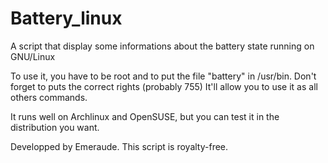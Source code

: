 Battery_linux
=============

A script that display some informations about the battery state running on GNU/Linux

To use it, you have to be root and to put the file "battery" in /usr/bin. Don't forget to puts the correct rights (probably 755)
It'll allow you to use it as all others commands.

It runs well on Archlinux and OpenSUSE, but you can test it in the distribution you want.

Developped by Emeraude.
This script is royalty-free.
